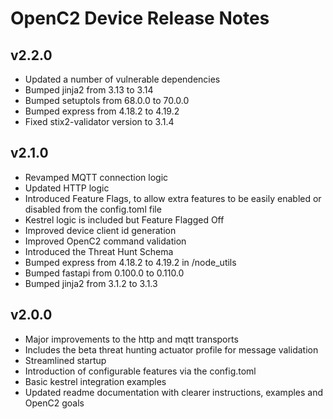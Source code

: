 # OpenC2 Device Release Notes

## v2.2.0

* Updated a number of vulnerable dependencies
* Bumped jinja2 from 3.13 to 3.14
* Bumped setuptols from 68.0.0 to 70.0.0
* Bumped express from 4.18.2 to 4.19.2
* Fixed stix2-validator version to 3.1.4

## v2.1.0

* Revamped MQTT connection logic
* Updated HTTP logic
* Introduced Feature Flags, to allow extra features to be easily enabled or disabled from the config.toml file
* Kestrel logic is included but Feature Flagged Off
* Improved device client id generation
* Improved OpenC2 command validation
* Introduced the Threat Hunt Schema
* Bumped express from 4.18.2 to 4.19.2 in /node_utils
* Bumped fastapi from 0.100.0 to 0.110.0
* Bumped jinja2 from 3.1.2 to 3.1.3

## v2.0.0

* Major improvements to the http and mqtt transports
* Includes the beta threat hunting actuator profile for message validation
* Streamlined startup
* Introduction of configurable features via the config.toml
* Basic kestrel integration examples
* Updated readme documentation with clearer instructions, examples and OpenC2 goals
